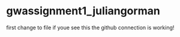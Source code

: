 # gwassignment1_juliangorman
first change to file
if youe see this the github connection is working!